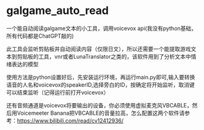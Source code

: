 # galgame_auto_read
一个能自动阅读galgame文本的小工具，调用voicevox api(我没有python基础，所有代码都是ChatGPT敲的)

此工具会监听剪贴板并自动阅读内容（仅限日文），所以还需要一个能提取游戏文本到剪贴板的工具，vnr或者LunaTranslator之类的，该软件用到了分析文本中情绪表达的模型

使用方法是python设置好后，先安装运行环境，再运行main.py即可,输入要转换语音的人名和voicevox的speakerID,选择旁白的ID，按确定将开始监听，取消键可以结束监听（记得运行前打开voicevox）

还有音频通道是voicevox将要输出的设备，你必须使用虚拟麦克风VBCABLE，然后用Voicemeeter Banana把VBCABLE的音量拉高，怎么配置这两个软件请参考：https://www.bilibili.com/read/cv12412936/
